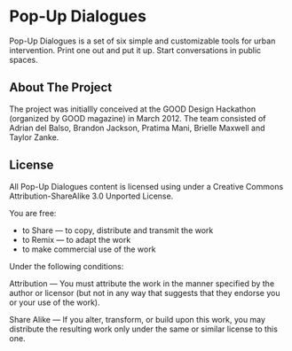 Pop-Up Dialogues
================

Pop-Up Dialogues is a set of six simple and customizable tools for urban intervention. Print one out and put it up. Start conversations in public spaces.

About The Project
-----------------

The project was initiallly conceived at the GOOD Design Hackathon (organized by GOOD magazine) in March 2012. The team consisted of Adrian del Balso, Brandon Jackson, Pratima Mani, Brielle Maxwell and Taylor Zanke.

License
-------

All Pop-Up Dialogues content is licensed using under a Creative Commons Attribution-ShareAlike 3.0 Unported License.

You are free:

- to Share — to copy, distribute and transmit the work
- to Remix — to adapt the work
- to make commercial use of the work

Under the following conditions:

Attribution — You must attribute the work in the manner specified by the author or licensor (but not in any way that suggests that they endorse you or your use of the work).

Share Alike — If you alter, transform, or build upon this work, you may distribute the resulting work only under the same or similar license to this one.